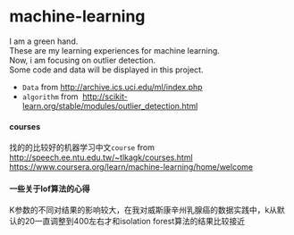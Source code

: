 # machine-learning
I am a green hand.<br>
These are my learning experiences for machine learning.<br>
Now, i am focusing on outlier detection.<br>
Some code and data will be displayed in this project.<br>
* `Data` from  http://archive.ics.uci.edu/ml/index.php
* `algorithm` from  http://scikit-learn.org/stable/modules/outlier_detection.html

#### courses
找的的比较好的机器学习中文`course` from http://speech.ee.ntu.edu.tw/~tlkagk/courses.html 
https://www.coursera.org/learn/machine-learning/home/welcome

#### 一些关于lof算法的心得
K参数的不同对结果的影响较大，在我对威斯康辛州乳腺癌的数据实践中，k从默认的20一直调整到400左右才和isolation forest算法的结果比较接近


